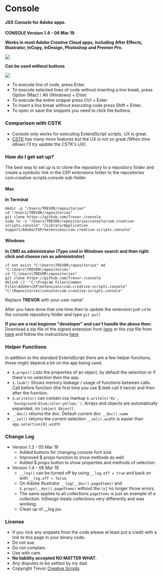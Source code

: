 # Console #
#### JSX Console for Adobe apps. ####
__CONSOLE Version 1.4 - 06 Mar 19__

__Works in most Adobe Creative Cloud apps, including After Effects, Illustrator, InCopy, InDesign, Photoshop and Premier Pro.__

![][console]

__Can be used without buttons__

![][consoleSmall]

* To execute line of code, press Enter.
* To execute selected lines of code without inserting a line break, press Option (Mac) / Alt (Windows) + Enter.
* To execute the entire snippet press Ctrl + Enter.
* To insert a line break without executing code press Shift + Enter.
* To open or save the snippets you need to click the buttons.

### Comparison with CSTK ###

* Console only works for executing ExtendScript scripts, UX is great.
* [CSTK](https://github.com/Trevor-/CSTK) has many more features but the UX is not so great _(When time allows I'll try update the CSTK's UX)_.

### How do I get set up? ###

The best way to set up is to clone the repository to a repository folder and create a symbolic link in the CEP extensions folder to the repositories com.creative-scripts.console sub-folder.

#### Mac ####
**In Terminal**
```Shell
mkdir -p "/Users/TREVOR/repositories"
cd "/Users/TREVOR/repositories"
git clone https://github.com/Trevor-/console
sudo ln -s "/Users/TREVOR/repositories/console/com.creative-scripts.console" "/Library/Application Support/Adobe/CEP/extensions/com.creative-scripts.console"
```

#### Windows ####
**In CMD as administrator (Type cmd in Windows search and then right click and choose run as administrator)**
```
if not exist "C:\Users\TREVOR\repositories" md "C:\Users\TREVOR\repositories"
cd "C:\Users\TREVOR\repositories"
git clone https://github.com/Trevor-/console
mklink /J  "C:\Program Files\Common Files\Adobe\CEP\extensions\com.creative-scripts.console"  "C:\Repositories\console\com.creative-scripts.console"
```

Replace **TREVOR** with your user name!

After you have done that one time then to update the extension just `cd` to the console repository folder and type `git pull`

**If you are a real beginner "developer" and can't handle the above then:**
Download a zip file of the signed extension from [here](https://github.com/Trevor-/console/raw/master/com.creative-scripts.console.zip) or the zxp file from [here](https://github.com/Trevor-/console/raw/master/com.creative-scripts.console.zxp) and follow the instructions [here](http://creative-scripts.com/where-to-plonk-my-extensions/)

### Helper Functions ###

In addition to the standard ExtendScript there are a few helper functions, these might depend a bit on the app being used.
* `$.props()` Lists the properties of an object, by default the selection or if there's no selection then the app.
* `$.leak()` Shows memory leakage / usage of functions between calls. Call before function (the first time you use $.leek call it twice) and then after the function.
* `$.writeln()` can contain css markup `$.writeln('Hi', 'background:blue;color:yellow;')`. Arrays and objects are automatically expanded, no `[object Object]`.
* `__doc()` returns the doc. Default current doc `__doc().name`
* `__sel()` returns the current selection `__sel().width` is easier than `app.selection[0].width`

### Change Log ###

* Version 1.3 - 05 Mar 19
    * Added buttons for changing console font size.
    * Improved $.props function to show methods as well.
    * Added $.props button to show properties and methods of selection.
* Version 1.4 - 06 Mar 19
    * `__log()` can be turned off by using `__log.off = true` and back on with `__log.off = false`.
    * On Adobe Illustrator `__log(__doc().pageItems)` and `$.props(__doc().pageItems)` without the `[n]` no longer throw errors.
    * The same applies to all collections `pageItems` is just an example of a collection. InDesign treats collections very differently and was working. 
    * Clean up of __log.jsx.

### License ###

* If you nick any snippets from the code please at least put a credit with a link to this page in your binary code.
* Do not sue.
* Do not complain.
* Use with care.
* **No liability accepted NO MATTER WHAT.**
* Any disputes to be settled by my dad.
* Copyright Trevor [Creative Scripts](https://creative-scripts.com)


[console]: ./Images/console_v1_3.png
[consoleSmall]: ./Images/console_no_buttons.png
